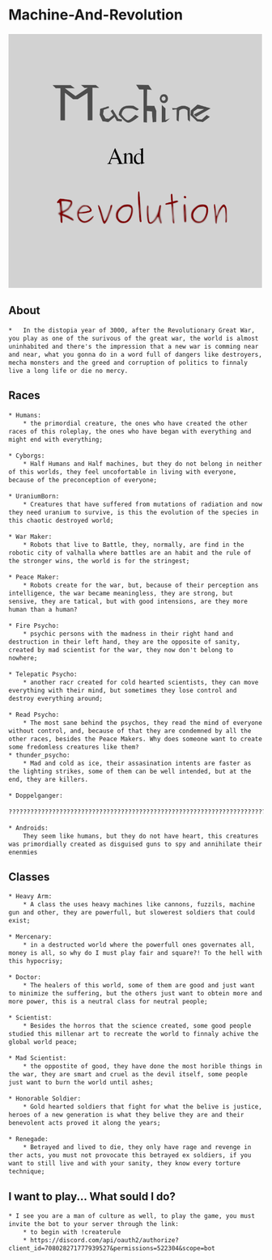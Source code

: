 # Machine-And-Revolution

![GitHub Logo](images/RPG-MachineNRevolution.png)

## About
    *   In the distopia year of 3000, after the Revolutionary Great War, you play as one of the surivous of the great war, the world is almost uninhabited and there's the impression that a new war is comming near and near, what you gonna do in a word full of dangers like destroyers, mecha monsters and the greed and corruption of politics to finnaly live a long life or die no mercy.

## Races
    * Humans:
        * the primordial creature, the ones who have created the other races of this roleplay, the ones who have began with everything and might end with everything;

    * Cyborgs:
        * Half Humans and Half machines, but they do not belong in neither of this worlds, they feel uncofortable in living with everyone, because of the preconception of everyone;

    * UraniumBorn:
        * Creatures that have suffered from mutations of radiation and now they need uranium to survive, is this the evolution of the species in this chaotic destroyed world;
    
    * War Maker:
        * Robots that live to Battle, they, normally, are find in the robotic city of valhalla where battles are an habit and the rule of the stronger wins, the world is for the stringest;
    
    * Peace Maker:
        * Robots create for the war, but, because of their perception ans intelligence, the war became meaningless, they are strong, but sensive, they are tatical, but with good intensions, are they more human than a human?

    * Fire Psycho:
        * psychic persons with the madness in their right hand and destruction in their left hand, they are the opposite of sanity, created by mad scientist for the war, they now don't belong to nowhere;

    * Telepatic Psycho:
        * another racr created for cold hearted scientists, they can move everything with their mind, but sometimes they lose control and destroy everything around;

    * Read Psycho:
        * The most sane behind the psychos, they read the mind of everyone without control, and, because of that they are condemned by all the other races, besides the Peace Makers. Why does someone want to create some fredomless creatures like them?
    * thunder_psycho:
        * Mad and cold as ice, their assasination intents are faster as the lighting strikes, some of them can be well intended, but at the end, they are killers.
    
    * Doppelganger:
        ?????????????????????????????????????????????????????????????????????????????????????????????????????????????????????????????????????????????????????????????????????????????????????????????????????????????;

    * Androids:
        They seem like humans, but they do not have heart, this creatures was primordially created as disguised guns to spy and annihilate their enenmies
    
## Classes

    * Heavy Arm:
        * A class the uses heavy machines like cannons, fuzzils, machine gun and other, they are powerfull, but slowerest soldiers that could exist;

    * Mercenary:
        * in a destructed world where the powerfull ones governates all, money is all, so why do I must play fair and square?! To the hell with this hypocrisy;
    
    * Doctor:
        * The healers of this world, some of them are good and just want to minimize the suffering, but the others just want to obtein more and more power, this is a neutral class for neutral people;
    
    * Scientist:
        * Besides the horros that the science created, some good people studied this millenar art to recreate the world to finnaly achive the global world peace;
    
    * Mad Scientist:
        * the oppostite of good, they have done the most horible things in the war, they are smart and cruel as the devil itself, some people just want to burn the world until ashes;

    * Honorable Soldier:
        * Gold hearted soldiers that fight for what the belive is justice, heroes of a new generation is what they belive they are and their benevolent acts proved it along the years;
    
    * Renegade:
        * Betrayed and lived to die, they only have rage and revenge in ther acts, you must not provocate this betrayed ex soldiers, if you want to still live and with your sanity, they know every torture technique;
    
## I want to play... What sould I do?

    * I see you are a man of culture as well, to play the game, you must invite the bot to your server through the link:
        * to begin with !createrule
        * https://discord.com/api/oauth2/authorize?client_id=708028271777939527&permissions=522304&scope=bot